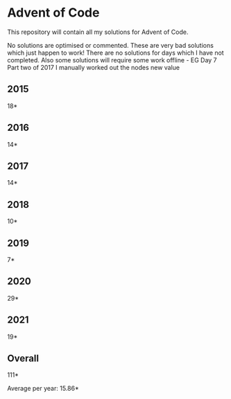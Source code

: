 # Advent of Code

This repository will contain all my solutions for Advent of Code.

No solutions are optimised or commented.  These are very bad solutions which just happen to work!
There are no solutions for days which I have not completed.
Also some solutions will require some work offline - EG Day 7 Part two of 2017 I manually worked out the nodes new value

## 2015
18*

## 2016 
14*

## 2017
14*

## 2018
10*

## 2019
7*

## 2020
29*

## 2021
19*

## Overall
111*

Average per year: 15.86*
